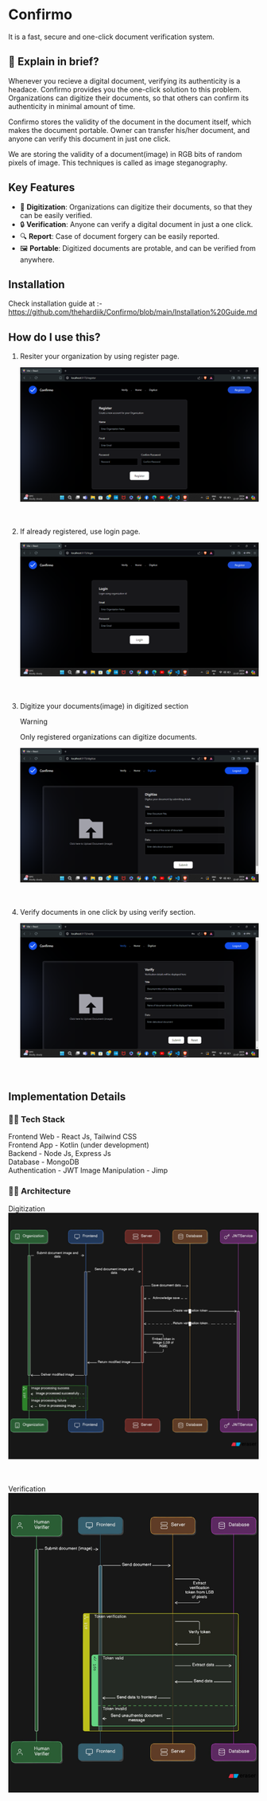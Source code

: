 # Confirmo

It is a fast, secure and one-click document verification system.

## 👀 Explain in brief?

Whenever you recieve a digital document, verifying its authenticity is a headace. Confirmo provides you the one-click solution to this problem. Organizations can digitize their documents, so that others can confirm its authenticity in minimal amount of time.

Confirmo stores the validity of the document in the document itself, which makes the document portable. Owner can transfer his/her document, and anyone can verify this document in just one click.

We are storing the validity of a document(image) in RGB bits of random pixels of image. This techniques is called as image steganography.

## Key Features

- 📇 **Digitization**: Organizations can digitize their documents, so that they can be easily verified.
- 🔒 **Verification**: Anyone can verify a digital document in just a one click.
- 🔍 **Report**: Case of document forgery can be easily reported.
- 🖼️ **Portable**: Digitized documents are protable, and can be verified from anywhere.

  
## Installation

Check installation guide at :- https://github.com/thehardiik/Confirmo/blob/main/Installation%20Guide.md

## How do I use this?


1. Resiter your organization by using register page.
    <br>
    
    <img  alt="image" src="https://github.com/thehardiik/Confirmo/blob/main/assets/screenshots/Register.png">
    <br>
    <br>
    <br>
    
2. If already registered, use login page.
    <br>
    
    <img  alt="image" src="https://github.com/thehardiik/Confirmo/blob/main/assets/screenshots/Login.png">
    <br>
    <br>
    <br>

3. Digitize your documents(image) in digitized section
   <br>
   

    > [!WARNING]
    > Only registered organizations can digitize documents.

   <img  alt="image" src="https://github.com/thehardiik/Confirmo/blob/main/assets/screenshots/Digitize.png">
   <br>
   <br>
   <br>
    

4. Verify documents in one click by using verify section.
    <br>
    
    <img  alt="image" src="https://github.com/thehardiik/Confirmo/blob/main/assets/screenshots/Verify.png">
    <br>
    <br>
    <br>

## Implementation Details

### 👨‍💻 Tech Stack

Frontend Web - React Js, Tailwind CSS <br>
Frontend App - Kotlin (under development) <br>
Backend - Node Js, Express Js <br>
Database - MongoDB <br>
Authentication - JWT
Image Manipulation - Jimp

### 👨‍💻 Architecture


  Digitization
  <img  alt="image" src="https://github.com/thehardiik/Confirmo/blob/main/assets/architecture/Digitize.jpeg">
  <br>
  <br>
  <br>

  Verification
  <img  alt="image" src="https://github.com/thehardiik/Confirmo/blob/main/assets/architecture/Verification.jpeg">

   
  








